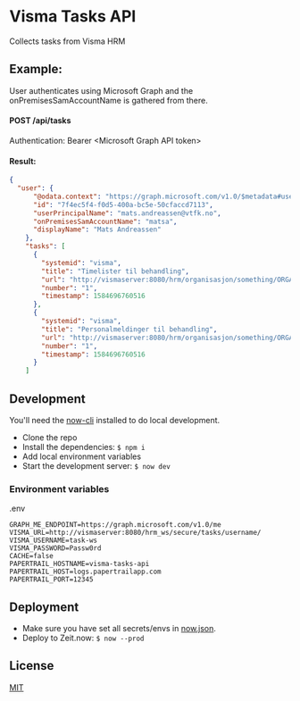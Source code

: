 # Visma Tasks API
Collects tasks from Visma HRM

## Example:

User authenticates using Microsoft Graph and the onPremisesSamAccountName is gathered from there.

#### POST /api/tasks
Authentication: Bearer \<Microsoft Graph API token>

#### Result: 
```json
{
  "user": {
      "@odata.context": "https://graph.microsoft.com/v1.0/$metadata#users(id,userPrincipalName,onPremisesSamAccountName,displayName)/$entity",
      "id": "7f4ec5f4-f0d5-400a-bc5e-50cfaccd7113",
      "userPrincipalName": "mats.andreassen@vtfk.no",
      "onPremisesSamAccountName": "matsa",
      "displayName": "Mats Andreassen"
    },
    "tasks": [
      {
        "systemid": "visma",
        "title": "Timelister til behandling",
        "url": "http://vismaserver:8080/hrm/organisasjon/something/ORGANIZATION_TASKS_NODE/TIMESHEET",
        "number": "1",
        "timestamp": 1584696760516
      },
      {
        "systemid": "visma",
        "title": "Personalmeldinger til behandling",
        "url": "http://vismaserver:8080/hrm/organisasjon/something/ORGANIZATION_TASKS_NODE/PERSONAL_FORMS_PROCESS",
        "number": "1",
        "timestamp": 1584696760516
      }
    ]
```

## Development

You'll need the [now-cli](https://zeit.co/now) installed to do local development.

- Clone the repo
- Install the dependencies: ```$ npm i```
- Add local environment variables
- Start the development server: ```$ now dev```

### Environment variables
.env
```
GRAPH_ME_ENDPOINT=https://graph.microsoft.com/v1.0/me
VISMA_URL=http://vismaserver:8080/hrm_ws/secure/tasks/username/
VISMA_USERNAME=task-ws
VISMA_PASSWORD=Passw0rd
CACHE=false
PAPERTRAIL_HOSTNAME=visma-tasks-api
PAPERTRAIL_HOST=logs.papertrailapp.com
PAPERTRAIL_PORT=12345
```

## Deployment

- Make sure you have set all secrets/envs in [now.json](now.json).
- Deploy to Zeit.now: ```$ now --prod```


## License

[MIT](LICENSE)